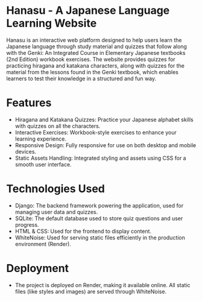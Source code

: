 # Hanasu - A Japanese Language Learning Website
Hanasu is an interactive web platform designed to help users learn the Japanese language through study material and quizzes that follow along with the Genki: An Integrated Course in Elementary Japanese textbooks (2nd Edition) workbook exercises. The website provides quizzes for practicing hiragana and katakana characters, along with quizzes for the material from the lessons found in the Genki textbook, which enables learners to test their knowledge in a structured and fun way.

# Features
- Hiragana and Katakana Quizzes: Practice your Japanese alphabet skills with quizzes on all the characters.
- Interactive Exercises: Workbook-style exercises to enhance your learning experience.
- Responsive Design: Fully responsive for use on both desktop and mobile devices.
- Static Assets Handling: Integrated styling and assets using CSS for a smooth user interface.
# Technologies Used
- Django: The backend framework powering the application, used for managing user data and quizzes.
- SQLite: The default database used to store quiz questions and user progress.
- HTML & CSS: Used for the frontend to display content.
- WhiteNoise: Used for serving static files efficiently in the production environment (Render).

# Deployment
- The project is deployed on Render, making it available online. All static files (like styles and images) are served through WhiteNoise.

